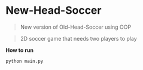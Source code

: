 # New-Head-Soccer

>New version of Old-Head-Soccer using OOP

>2D soccer game that needs two players to play

__How to run__

`python main.py`
